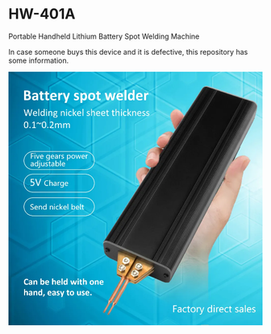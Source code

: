 # HW-401A
Portable Handheld Lithium Battery Spot Welding Machine

In case someone buys this device and it is defective, this repository has some information.

![img](https://raw.githubusercontent.com/rtek1000/HW-401A/main/Doc/Image1.png)
